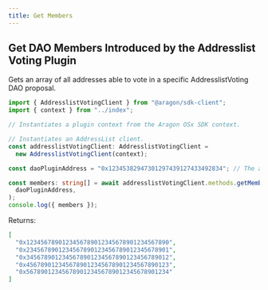 ```yaml
---
title: Get Members
---
```


## Get DAO Members Introduced by the Addresslist Voting Plugin

Gets an array of all addresses able to vote in a specific AddresslistVoting DAO proposal.

```ts
import { AddresslistVotingClient } from "@aragon/sdk-client";
import { context } from "../index";

// Instantiates a plugin context from the Aragon OSx SDK context.

// Instantiates an AddressList client.
const addresslistVotingClient: AddresslistVotingClient =
  new AddresslistVotingClient(context);

const daoPluginAddress = "0x12345382947301297439127433492834"; // The address of the plugin that DAO has installed. You can find this by calling `getDao(daoAddress)` and getting the DAO details .

const members: string[] = await addresslistVotingClient.methods.getMembers(
  daoPluginAddress,
);
console.log({ members });
```


Returns:

```json
[
  "0x1234567890123456789012345678901234567890",
  "0x2345678901234567890123456789012345678901",
  "0x3456789012345678901234567890123456789012",
  "0x4567890123456789012345678901234567890123",
  "0x5678901234567890123456789012345678901234"
]
```